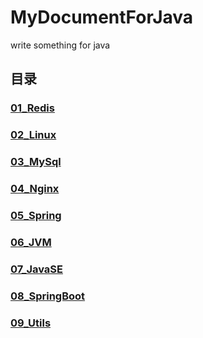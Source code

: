 # MyDocumentForJava
write something for java 
## 目录

### [01_Redis](https://github.com/grooveguang/MyDocumentForJava/blob/master/main/01_Redis/RedisDirectory.md)

### [02_Linux](https://github.com/grooveguang/MyDocumentForJava/blob/master/main/02_Linux/LinuxDirectory.md)

### [03_MySql](https://github.com/grooveguang/MyDocumentForJava/blob/master/main/03_MySql/MySqlDirectory.md)

### [04_Nginx](https://github.com/grooveguang/MyDocumentForJava/blob/master/main/04_Nginx/NginxDirectory.md)

### [05_Spring](https://github.com/grooveguang/MyDocumentForJava/blob/master/main/05_Spring/SpringDirectory.md)

### [06_JVM](https://github.com/grooveguang/MyDocumentForJava/blob/master/main/06_JVM/JVMDirectory.md)

### [07_JavaSE](https://github.com/grooveguang/MyDocumentForJava/blob/master/main/07_JavaSE/JavaSEDirectory.md)

### [08_SpringBoot](https://github.com/grooveguang/MyDocumentForJava/blob/master/main/08_SpringBoot/SpringBootDirectory.md)

### [09_Utils](https://github.com/grooveguang/MyDocumentForJava/blob/master/main/09_Utils/UtilsDirectory.md)
